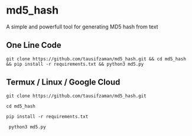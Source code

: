 # md5_hash
A simple and powerfull tool for generating MD5 hash from text

## One Line Code
```
git clone https://github.com/tausifzaman/md5_hash.git && cd md5_hash && pip install -r requirements.txt && python3 md5.py
```
## Termux / Linux / Google Cloud
```
git clone https://github.com/tausifzaman/md5_hash.git
```
```
cd md5_hash
```
```
pip install -r requirements.txt
```
```
 python3 md5.py
